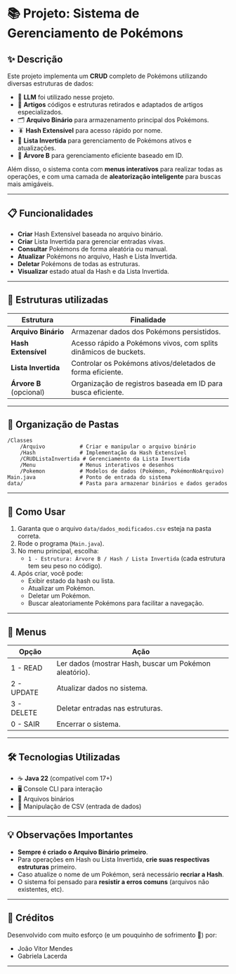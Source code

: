 # 📚 Projeto: Sistema de Gerenciamento de Pokémons

## ✨ Descrição

Este projeto implementa um **CRUD** completo de Pokémons utilizando diversas estruturas de dados:
- 🐉 **LLM** foi utilizado nesse projeto.
- 📂 **Artigos** códigos e estruturas retirados e adaptados de artigos especializados.
- 🗂️ **Arquivo Binário** para armazenamento principal dos Pokémons.
- 🪳 **Hash Extensível** para acesso rápido por nome.
- 🔀 **Lista Invertida** para gerenciamento de Pokémons ativos e atualizações.
- 🌳 **Árvore B** para gerenciamento eficiente baseado em ID.

Além disso, o sistema conta com **menus interativos** para realizar todas as operações, e com uma camada de **aleatorização inteligente** para buscas mais amigáveis.

---

## 📋 Funcionalidades

- **Criar** Hash Extensível baseada no arquivo binário.
- **Criar** Lista Invertida para gerenciar entradas vivas.
- **Consultar** Pokémons de forma aleatória ou manual.
- **Atualizar** Pokémons no arquivo, Hash e Lista Invertida.
- **Deletar** Pokémons de todas as estruturas.
- **Visualizar** estado atual da Hash e da Lista Invertida.

---

## 🧐 Estruturas utilizadas

| Estrutura             | Finalidade                                                           |
| ---------------------- | --------------------------------------------------------------------- |
| **Arquivo Binário**    | Armazenar dados dos Pokémons persistidos.                            |
| **Hash Extensível**    | Acesso rápido a Pokémons vivos, com splits dinâmicos de buckets.      |
| **Lista Invertida**    | Controlar os Pokémons ativos/deletados de forma eficiente.            |
| **Árvore B** (opcional)| Organização de registros baseada em ID para busca eficiente.         |

---

## 📂 Organização de Pastas

```
/Classes
    /Arquivo           # Criar e manipular o arquivo binário
    /Hash              # Implementação da Hash Extensível
    /CRUDListaInvertida # Gerenciamento da Lista Invertida
    /Menu              # Menus interativos e desenhos
    /Pokemon           # Modelos de dados (Pokémon, PokémonNoArquivo)
Main.java              # Ponto de entrada do sistema
data/                  # Pasta para armazenar binários e dados gerados
```

---

## 🔹 Como Usar

1. Garanta que o arquivo `data/dados_modificados.csv` esteja na pasta correta.
2. Rode o programa (`Main.java`).
3. No menu principal, escolha:
    - `1 - Estrutura: Árvore B / Hash / Lista Invertida` (cada estrutura tem seu peso no código).
4. Após criar, você pode:
    - Exibir estado da hash ou lista.
    - Atualizar um Pokémon.
    - Deletar um Pokémon.
    - Buscar aleatoriamente Pokémons para facilitar a navegação.

---

## 🌾 Menus

| Opção      | Ação                                                      |
|------------| --------------------------------------------------------- |
| 1 - READ   | Ler dados (mostrar Hash, buscar um Pokémon aleatório).     |
| 2 - UPDATE | Atualizar dados no sistema.                               |
| 3 - DELETE | Deletar entradas nas estruturas.                          |
| 0 - SAIR   | Encerrar o sistema.                                        |

---

## 🛠️ Tecnologias Utilizadas

- ☕ **Java 22** (compatível com 17+)
- 🖥️ Console CLI para interação
- 📁 Arquivos binários
- 📖 Manipulação de CSV (entrada de dados)

---

## 💡 Observações Importantes

- **Sempre é criado o Arquivo Binário primeiro**.
- Para operações em Hash ou Lista Invertida, **crie suas respectivas estruturas** primeiro.
- Caso atualize o nome de um Pokémon, será necessário **recriar a Hash**.
- O sistema foi pensado para **resistir a erros comuns** (arquivos não existentes, etc).

---

## 📜 Créditos

Desenvolvido com muito esforço (e um pouquinho de sofrimento 🤣) por:

- João Vitor Mendes
- Gabriela Lacerda

---
